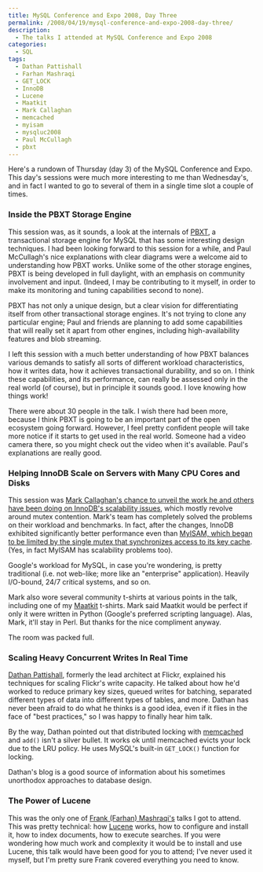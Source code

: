```yaml
---
title: MySQL Conference and Expo 2008, Day Three
permalink: /2008/04/19/mysql-conference-and-expo-2008-day-three/
description:
  - The talks I attended at MySQL Conference and Expo 2008
categories:
  - SQL
tags:
  - Dathan Pattishall
  - Farhan Mashraqi
  - GET_LOCK
  - InnoDB
  - Lucene
  - Maatkit
  - Mark Callaghan
  - memcached
  - myisam
  - mysqluc2008
  - Paul McCullagh
  - pbxt
---
```

Here's a rundown of Thursday (day 3) of the MySQL Conference and Expo. This day's sessions were much more interesting to me than Wednesday's, and in fact I wanted to go to several of them in a single time slot a couple of times.

### Inside the PBXT Storage Engine

This session was, as it sounds, a look at the internals of [PBXT][1], a transactional storage engine for MySQL that has some interesting design techniques. I had been looking forward to this session for a while, and Paul McCullagh's nice explanations with clear diagrams were a welcome aid to understanding how PBXT works. Unlike some of the other storage engines, PBXT is being developed in full daylight, with an emphasis on community involvement and input. (Indeed, I may be contributing to it myself, in order to make its monitoring and tuning capabilities second to none).

PBXT has not only a unique design, but a clear vision for differentiating itself from other transactional storage engines. It's not trying to clone any particular engine; Paul and friends are planning to add some capabilities that will really set it apart from other engines, including high-availability features and blob streaming.

I left this session with a much better understanding of how PBXT balances various demands to satisfy all sorts of different workload characteristics, how it writes data, how it achieves transactional durability, and so on. I think these capabilities, and its performance, can really be assessed only in the real world (of course), but in principle it sounds good. I love knowing how things work!

There were about 30 people in the talk. I wish there had been more, because I think PBXT is going to be an important part of the open ecosystem going forward. However, I feel pretty confident people will take more notice if it starts to get used in the real world. Someone had a video camera there, so you might check out the video when it's available. Paul's explanations are really good.

### Helping InnoDB Scale on Servers with Many CPU Cores and Disks

This session was [Mark Callaghan's chance to unveil the work he and others have been doing on InnoDB's scalability issues][2], which mostly revolve around mutex contention. Mark's team has completely solved the problems on their workload and benchmarks. In fact, after the changes, InnoDB exhibited significantly better performance even than [MyISAM, which began to be limited by the single mutex that synchronizes access to its key cache][3]. (Yes, in fact MyISAM has scalability problems too).

Google's workload for MySQL, in case you're wondering, is pretty traditional (i.e. not web-like; more like an "enterprise" application). Heavily I/O-bound, 24/7 critical systems, and so on.

Mark also wore several community t-shirts at various points in the talk, including one of my [Maatkit][4] t-shirts. Mark said Maatkit would be perfect if only it were written in Python (Google's preferred scripting language). Alas, Mark, it'll stay in Perl. But thanks for the nice compliment anyway.

The room was packed full.

### Scaling Heavy Concurrent Writes In Real Time

[Dathan Pattishall][5], formerly the lead architect at Flickr, explained his techniques for scaling Flickr's write capacity. He talked about how he'd worked to reduce primary key sizes, queued writes for batching, separated different types of data into different types of tables, and more. Dathan has never been afraid to do what he thinks is a good idea, even if it flies in the face of "best practices," so I was happy to finally hear him talk.

By the way, Dathan pointed out that distributed locking with [memcached][6] and `add()` isn't a silver bullet. It works ok until memcached evicts your lock due to the LRU policy. He uses MySQL's built-in `GET_LOCK()` function for locking.

Dathan's blog is a good source of information about his sometimes unorthodox approaches to database design.

### The Power of Lucene

This was the only one of [Frank (Farhan) Mashraqi's][7] talks I got to attend. This was pretty technical: how [Lucene][8] works, how to configure and install it, how to index documents, how to execute searches. If you were wondering how much work and complexity it would be to install and use Lucene, this talk would have been good for you to attend; I've never used it myself, but I'm pretty sure Frank covered everything you need to know.

 [1]: http://www.primebase.org/
 [2]: http://mysqlha.blogspot.com/2008/04/innodb-scales-on-big-smp-servers.html
 [3]: http://www.mysqlperformanceblog.com/2007/10/12/myisam-scalability-and-innodb-falcon-benchmarks/
 [4]: http://www.maatkit.org/
 [5]: http://mysqldba.blogspot.com/
 [6]: http://www.danga.com/memcached/
 [7]: http://mysqldatabaseadministration.blogspot.com/
 [8]: http://lucene.apache.org/
